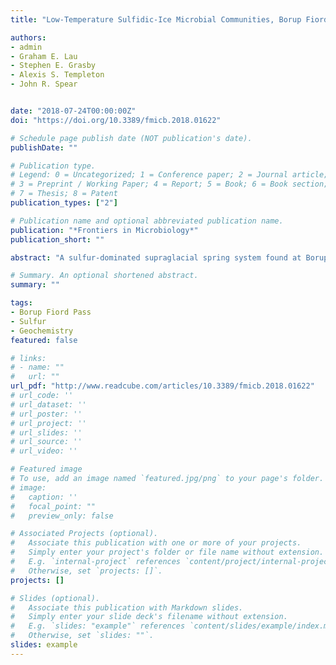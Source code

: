 ```yaml
---
title: "Low-Temperature Sulfidic-Ice Microbial Communities, Borup Fiord Pass, Canadian High Arctic"

authors:
- admin
- Graham E. Lau
- Stephen E. Grasby
- Alexis S. Templeton
- John R. Spear


date: "2018-07-24T00:00:00Z"
doi: "https://doi.org/10.3389/fmicb.2018.01622"

# Schedule page publish date (NOT publication's date).
publishDate: ""

# Publication type.
# Legend: 0 = Uncategorized; 1 = Conference paper; 2 = Journal article;
# 3 = Preprint / Working Paper; 4 = Report; 5 = Book; 6 = Book section;
# 7 = Thesis; 8 = Patent
publication_types: ["2"]

# Publication name and optional abbreviated publication name.
publication: "*Frontiers in Microbiology*"
publication_short: ""

abstract: "A sulfur-dominated supraglacial spring system found at Borup Fiord Pass (BFP), Ellesmere Island, Nunavut, Canada, is a unique sulfur-on-ice system expressed along the toe of a glacier. BFP has an intermittent flowing, subsurface-derived, glacial spring that creates a large white-yellow icing (aufeis) that extends down-valley. Over field campaigns in 2014, 2016, and 2017, numerous samples were collected and analyzed for both microbial community composition and aqueous geochemistry. Samples were collected from multiple site types: spring discharge fluid, aufeis (spring-derived ice), melt pools with sedimented cryoconite material, and mineral precipitate scrapings, to probe how microbial communities differed between site types in a dynamic freeze/thaw sulfur-rich system. Dissolved sulfate varied between 0.07 and 11.6 mM and was correlated with chloride concentrations, where the fluids were saltiest among spring fluids. The highest sulfate samples exhibited high dissolved sulfide values between 0.22 and 2.25 mM. 16S rRNA gene sequencing from melt pool and aufeis samples from the 2014 campaign were highly abundant in operational taxonomic units (OTUs) closely related to sulfur-oxidizing microorganisms (SOM; Sulfurimonas, Sulfurovum, and Sulfuricurvum). Subsequent sampling 2 weeks later had fewer SOMs and showed an increased abundance of the genus Flavobacterium. Desulfocapsa, an organism that specializes in the disproportionation of inorganic sulfur compounds was also found. Samples from 2016 and 2017 revealed that microorganisms present were highly similar in community composition to 2014 samples, primarily echoed by the continued presence of Flavobacterium sp. Results suggest that while there may be acute events where sulfur cycling organisms dominate, a basal community structure appears to dominate over time and site type. These results further enhance our knowledge of low-temperature sulfur systems on Earth, and help to guide the search for potential life on extraterrestrial worlds, such as Europa, where similar low-temperature sulfur-rich conditions may exist."

# Summary. An optional shortened abstract.
summary: ""

tags:
- Borup Fiord Pass
- Sulfur
- Geochemistry
featured: false

# links:
# - name: ""
#   url: ""
url_pdf: "http://www.readcube.com/articles/10.3389/fmicb.2018.01622"
# url_code: ''
# url_dataset: ''
# url_poster: ''
# url_project: ''
# url_slides: ''
# url_source: ''
# url_video: ''

# Featured image
# To use, add an image named `featured.jpg/png` to your page's folder. 
# image:
#   caption: ''
#   focal_point: ""
#   preview_only: false

# Associated Projects (optional).
#   Associate this publication with one or more of your projects.
#   Simply enter your project's folder or file name without extension.
#   E.g. `internal-project` references `content/project/internal-project/index.md`.
#   Otherwise, set `projects: []`.
projects: []

# Slides (optional).
#   Associate this publication with Markdown slides.
#   Simply enter your slide deck's filename without extension.
#   E.g. `slides: "example"` references `content/slides/example/index.md`.
#   Otherwise, set `slides: ""`.
slides: example
---
```


<!--- {{% alert note %}}
Click the *Cite* button above to demo the feature to enable visitors to import publication metadata into their reference management software.
{{% /alert %}}

{{% alert note %}}
Click the *Slides* button above to demo Academic's Markdown slides feature.
{{% /alert %}}

Supplementary notes can be added here, including [code and math](https://sourcethemes.com/academic/docs/writing-markdown-latex/). --->
